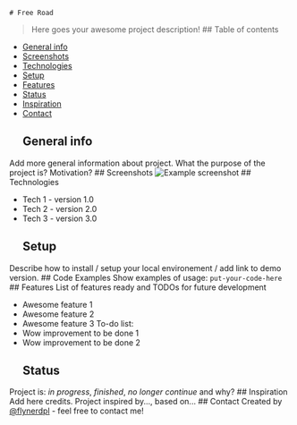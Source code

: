 	# Free Road
> Here goes your awesome project description!
	## Table of contents
* [General info](#general-info)
* [Screenshots](#screenshots)
* [Technologies](#technologies)
* [Setup](#setup)
* [Features](#features)
* [Status](#status)
* [Inspiration](#inspiration)
* [Contact](#contact)
	## General info
Add more general information about project. What the purpose of the project is? Motivation?
	## Screenshots
![Example screenshot](./img/screenshot.png)
	## Technologies
* Tech 1 - version 1.0
* Tech 2 - version 2.0
* Tech 3 - version 3.0
	## Setup
Describe how to install / setup your local environement / add link to demo version.
	## Code Examples
Show examples of usage:
`put-your-code-here`
	## Features
List of features ready and TODOs for future development
* Awesome feature 1
* Awesome feature 2
* Awesome feature 3
	To-do list:
* Wow improvement to be done 1
* Wow improvement to be done 2
	## Status
Project is: _in progress_, _finished_, _no longer continue_ and why?
	## Inspiration
Add here credits. Project inspired by..., based on...
	## Contact
Created by [@flynerdpl](https://www.flynerd.pl/) - feel free to contact me!
